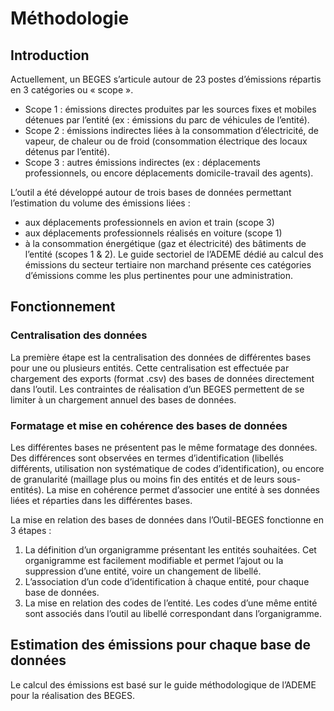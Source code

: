 # Méthodologie
## Introduction
Actuellement, un BEGES s’articule autour de 23 postes d’émissions répartis en 3 catégories ou « scope ».
- Scope 1 : émissions directes produites par les sources fixes et mobiles détenues par l’entité (ex : émissions du parc de véhicules de l’entité).
- Scope 2 : émissions indirectes liées à la consommation d’électricité, de vapeur, de chaleur ou de froid (consommation électrique des locaux détenus par l’entité).
- Scope 3 : autres émissions indirectes (ex : déplacements professionnels, ou encore déplacements domicile-travail des agents).

L’outil a été développé autour de trois bases de données permettant l’estimation du volume des émissions liées :
- aux déplacements professionnels en avion et train (scope 3)
- aux déplacements professionnels réalisés en voiture (scope 1)
- à la consommation énergétique (gaz et électricité) des bâtiments de l’entité (scopes 1 & 2).
Le guide sectoriel de l’ADEME dédié au calcul des émissions du secteur tertiaire non marchand présente ces catégories d’émissions comme les plus pertinentes pour une administration.

## Fonctionnement
### Centralisation des données
La première étape est la centralisation des données de différentes bases pour une ou plusieurs entités. Cette centralisation est effectuée par chargement des exports (format .csv) des bases de données directement dans l’outil.
Les contraintes de réalisation d’un BEGES permettent de se limiter à un chargement annuel des bases de données.

### Formatage et mise en cohérence des bases de données
Les différentes bases ne présentent pas le même formatage des données. Des différences sont observées en termes d’identification (libellés différents, utilisation non systématique de codes d’identification), ou encore de granularité (maillage plus ou moins fin des entités et de leurs sous-entités).
La mise en cohérence permet d’associer une entité à ses données liées et réparties dans les différentes bases.

La mise en relation des bases de données dans l’Outil-BEGES fonctionne en 3 étapes :

1. La définition d’un organigramme présentant les entités souhaitées. Cet organigramme est facilement modifiable et permet l’ajout ou la suppression d’une entité, voire un changement de libellé.
2. L’association d’un code d’identification à chaque entité, pour chaque base de données.
3. La mise en relation des codes de l’entité. Les codes d’une même entité sont associés dans l’outil au libellé correspondant dans l’organigramme.

## Estimation des émissions pour chaque base de données
Le calcul des émissions est basé sur le guide méthodologique de l’ADEME pour la réalisation des BEGES.
